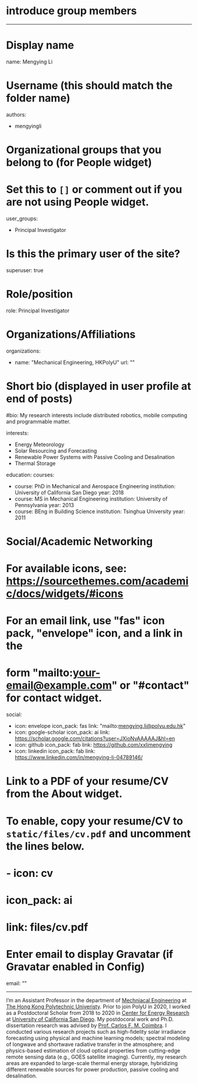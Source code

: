 # introduce group members

---
# Display name
name: Mengying Li

# Username (this should match the folder name)
authors:
- mengyingli

# Organizational groups that you belong to (for People widget)
#   Set this to `[]` or comment out if you are not using People widget. 
user_groups:
- Principal Investigator

# Is this the primary user of the site?
superuser: true

# Role/position
role: Principal Investigator

# Organizations/Affiliations
organizations:
- name: "Mechanical Engineering, HKPolyU"
  url: ""

# Short bio (displayed in user profile at end of posts)
#bio: My research interests include distributed robotics, mobile computing and programmable matter.

interests:
- Energy Meteorology 
- Solar Resourcing and Forecasting
- Renewable Power Systems with Passive Cooling and Desalination
- Thermal Storage

education:
  courses:
  - course: PhD in Mechanical and Aerospace Engineering
    institution: University of California San Diego
    year: 2018
  - course: MS in Mechanical Engineering
    institution: University of Pennsylvania
    year: 2013
  - course: BEng in Building Science
    institution: Tsinghua University
    year: 2011

# Social/Academic Networking
# For available icons, see: https://sourcethemes.com/academic/docs/widgets/#icons
#   For an email link, use "fas" icon pack, "envelope" icon, and a link in the
#   form "mailto:your-email@example.com" or "#contact" for contact widget.

social:
- icon: envelope
  icon_pack: fas
  link: "mailto:mengying.li@polyu.edu.hk"
- icon: google-scholar
  icon_pack: ai
  link: https://scholar.google.com/citations?user=JXioNvAAAAAJ&hl=en
- icon: github
  icon_pack: fab
  link: https://github.com/xxlimengying
- icon: linkedin
  icon_pack: fab
  link: https://www.linkedin.com/in/mengying-li-04789146/
# Link to a PDF of your resume/CV from the About widget.
# To enable, copy your resume/CV to `static/files/cv.pdf` and uncomment the lines below.  
# - icon: cv
#   icon_pack: ai
#   link: files/cv.pdf

# Enter email to display Gravatar (if Gravatar enabled in Config)
email: ""
  
 


---
I’m an Assistant Professor in the department of [Mechniacal Engineering](https://www.polyu.edu.hk/me/) at [The Hong Kong Polytechnic Univeristy](https://www.polyu.edu.hk/). Prior to join PolyU in 2020, I worked as a Postdoctoral Scholar from 2018 to 2020 in [Center for Energy Research](https://cer.ucsd.edu/) at [University of California San Diego](https://ucsd.edu/). My postdocoral work and Ph.D. dissertation research was advised by [Prof. Carlos F. M. Coimbra](http://jacobsschool.ucsd.edu/faculty/faculty_bios/index.sfe?fmp_recid=324). I conducted various research projects such as high-fidelity solar irradiance forecasting using physical and machine learning models; spectral modeling of longwave and shortwave radiative transfer in the atmosphere; and physics-based estimation of cloud optical properties from cutting-edge remote sensing data (e.g., GOES satellite imaging).  Currently, my research areas are expanded to large-scale thermal energy storage, hybridizing different renewable sources for power production, passive cooling and desalination. 
